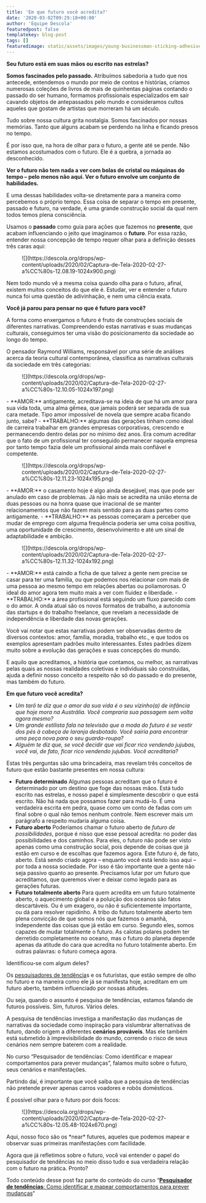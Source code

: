 ```yaml
---
title: 'Em que futuro você acredita?'
date: '2020-03-02T09:29:18+00:00'
author: 'Equipe Descola'
featuredpost: false
templatekey: blog-post
tags: []
featuredimage: static/assets/images/young-businessman-sticking-adhesive-notes-on-XDNKC7T.jpg
---
```


**Seu futuro está em suas mãos ou escrito nas estrelas?**

**Somos fascinados pelo passado.** Atribuímos sabedoria a tudo que nos antecede, entendemos o mundo por meio de contos e histórias, criamos numerosas coleções de livros de mais de quinhentas páginas contando o passado do ser humano, formamos profissionais especializados em sair cavando objetos de antepassados pelo mundo e consideramos cultos aqueles que gostam de artistas que morreram há um século.

Tudo sobre nossa cultura grita nostalgia. Somos fascinados por nossas memórias. Tanto que alguns acabam se perdendo na linha e ficando presos no tempo.

É por isso que, na hora de olhar para o futuro, a gente até se perde. Não estamos acostumados com o futuro. Ele é a quebra, a jornada ao desconhecido.

**Ver o futuro não tem nada a ver com bolas de cristal ou máquinas do tempo – pelo menos não aqui. Ver o futuro envolve um conjunto de habilidades.**

E uma dessas habilidades volta-se diretamente para a maneira como percebemos o próprio tempo. Essa coisa de separar o tempo em presente, passado e futuro, na verdade, é uma grande construção social da qual nem todos temos plena consciência.

Usamos o **passado** como guia para ações que fazemos no **presente**, que acabam influenciando o jeito que imaginamos o **futuro**. Por essa razão, entender nossa concepção de tempo requer olhar para a definição desses três caras aqui:

<figure class="wp-block-image">![](https://descola.org/drops/wp-content/uploads/2020/02/Captura-de-Tela-2020-02-27-a%CC%80s-12.08.19-1024x900.png)</figure>Nem todo mundo vê a mesma coisa quando olha para o futuro, afinal, existem muitos conceitos do que ele é. Estudar, ver e entender o futuro nunca foi uma questão de adivinhação, e nem uma ciência exata.

**Você já parou para pensar no que é futuro para você?**

A forma como enxergamos o futuro é fruto de construções sociais de diferentes narrativas. Compreendendo estas narrativas e suas mudanças culturais, conseguimos ter uma visão do posicionamento da sociedade ao longo do tempo.

O pensador Raymond Williams, responsável por uma série de análises acerca da teoria cultural contemporânea, classifica as narrativas culturais da sociedade em três categorias:

<figure class="wp-block-image">![](https://descola.org/drops/wp-content/uploads/2020/02/Captura-de-Tela-2020-02-27-a%CC%80s-12.10.05-1024x197.png)</figure>- **AMOR:** antigamente, acreditava-se na ideia de que há um amor para sua vida toda, uma alma gêmea, que jamais poderá ser separada de sua cara metade. Tipo amor impossível de novela que sempre acaba ficando junto, sabe?
- **TRABALHO:** algumas das gerações tinham como ideal de carreira trabalhar em grandes empresas corporativas, crescendo e permanecendo dentro delas por no mínimo dez anos. Era comum acreditar que o fato de um profissional ter conseguido permanecer naquela empresa por tanto tempo fazia dele um profissional ainda mais confiável e competente.

<figure class="wp-block-image">![](https://descola.org/drops/wp-content/uploads/2020/02/Captura-de-Tela-2020-02-27-a%CC%80s-12.11.23-1024x195.png)</figure>- **AMOR:** o casamento hoje é algo ainda desejável, mas que pode ser anulado em caso de problemas. Já não mais se acredita na união eterna de duas pessoas ou na honra quase que irracional de se manter relacionamentos que não fazem mais sentido para as duas partes como antigamente.
- **TRABALHO:** as pessoas começaram a perceber que mudar de emprego com alguma frequência poderia ser uma coisa positiva, uma oportunidade de crescimento, desenvolvimento e até um sinal de adaptabilidade e ambição.

<figure class="wp-block-image">![](https://descola.org/drops/wp-content/uploads/2020/02/Captura-de-Tela-2020-02-27-a%CC%80s-12.11.32-1024x192.png)</figure>- **AMOR:** está caindo a ficha de que talvez a gente nem precise se casar para ter uma família, ou que podemos nos relacionar com mais de uma pessoa ao mesmo tempo em relações abertas ou poliamorosas. O ideal do amor agora tem muito mais a ver com fluidez e liberdade.
- **TRABALHO:** a área profissional está seguindo um fluxo parecido com o do amor. A onda atual são os novos formatos de trabalho, a autonomia das startups e do trabalho freelance, que revelam a necessidade de independência e liberdade das novas gerações.

Você vai notar que estas narrativas podem ser observadas dentro de diversos contextos: amor, família, moradia, trabalho etc., e que todos os exemplos apresentam padrões muito interessantes. Estes padrões dizem muito sobre a evolução das gerações e suas concepções do mundo.

E aquilo que acreditamos, a história que contamos, ou melhor, as narrativas pelas quais as nossas realidades coletivas e individuais são construídas, ajuda a definir nosso conceito a respeito não só do passado e do presente, mas também do futuro.

**Em que futuro você acredita?**

- _Um tarô te diz que o amor da sua vida é o seu vizinho(a) de infância que hoje mora na Austrália. Você compraria sua passagem sem volta agora mesmo?_
- _Um grande estilista fala na televisão que a moda do futuro é se vestir dos pés à cabeça de laranja desbotado. Você sairia para encontrar uma peça nova para o seu guarda-roupa?_
- _Alguém te diz que, se você decidir que vai ficar rico vendendo jujubas, você vai, de fato, ficar rico vendendo jujubas. Você acreditaria?_

Estas três perguntas são uma brincadeira, mas revelam três conceitos de futuro que estão bastante presentes em nossa cultura:

- **Futuro determinado**
  Algumas pessoas acreditam que o futuro é determinado por um destino que foge das nossas mãos. Está tudo escrito nas estrelas, e nosso papel é simplesmente descobrir o que está escrito. Não há nada que possamos fazer para mudá-lo. É uma verdadeira escrita em pedra, quase como um conto de fadas com um final sobre o qual não temos nenhum controle.
  Nem escrever mais um parágrafo a respeito mudaria alguma coisa.
- **Futuro aberto**
  Poderíamos chamar o futuro aberto de _futuro de possibilidades_, porque é nisso que esse pessoal acredita: no poder das possibilidades e dos caminhos. Para eles, o futuro não pode ser visto apenas como uma construção social, pois depende de coisas que já estão em curso e de escolhas que fazemos agora.
  Este futuro é, de fato, aberto. Está sendo criado agora – enquanto você está lendo isso aqui – por toda a nossa sociedade. Por isso é tão importante que a gente não seja passivo quanto ao presente. Precisamos lutar por um futuro que acreditamos, que queremos viver e deixar como legado para as gerações futuras.
- **Futuro totalmente aberto**
  Para quem acredita em um futuro totalmente aberto, o aquecimento global e a poluição dos oceanos são fatos descartáveis. Ou é um exagero, ou não é suficientemente importante, ou dá para resolver rapidinho.
  A tribo do futuro totalmente aberto tem plena convicção de que somos nós que fazemos o amanhã, independente das coisas que já estão em curso. Segundo eles, somos capazes de mudar totalmente o futuro.
  As calotas polares podem ter derretido completamente no oceano, mas o futuro do planeta depende apenas da atitude do cara que acredita no futuro totalmente aberto. Em outras palavras: o futuro começa agora.

Identificou-se com algum deles?

Os [pesquisadores de tendência](https://descola.org/curso/pesquisador-de-tendencias)s e os futuristas, que estão sempre de olho no futuro e na maneira como ele já se manifesta hoje, acreditam em um futuro aberto, também influenciado por nossas atitudes.

Ou seja, quando o assunto é pesquisa de tendências, estamos falando de futuros possíveis. Sim, futuros. Vários deles.

A pesquisa de tendências investiga a manifestação das mudanças de narrativas da sociedade como inspiração para vislumbrar alternativas de futuro, dando origem a diferentes **cenários prováveis**. Mas ele também está submetido à imprevisibilidade do mundo, correndo o risco de seus cenários nem sempre baterem com a realidade.

No curso “Pesquisador de tendências: Como identificar e mapear comportamentos para prever mudanças”, falamos muito sobre o futuro, seus cenários e manifestações.

Partindo daí, é importante que você saiba que a pesquisa de tendências não pretende prever apenas carros voadores e robôs domésticos.

É possível olhar para o futuro por dois focos:

<figure class="wp-block-image">![](https://descola.org/drops/wp-content/uploads/2020/02/Captura-de-Tela-2020-02-27-a%CC%80s-12.05.48-1024x670.png)</figure>Aqui, nosso foco são os *near* futures, aqueles que podemos mapear e observar suas primeiras manifestações com facilidade.

Agora que já refletimos sobre o futuro, você vai entender o papel do pesquisador de tendências no meio disso tudo e sua verdadeira relação com o futuro na prática. Pronto?

Todo conteúdo desse post faz parte do conteúdo do curso “**[Pesquisador de tendências](https://descola.org/curso/pesquisador-de-tendencias)**[: Como identificar e mapear comportamentos para prever mudanças](https://descola.org/curso/pesquisador-de-tendencias)“
